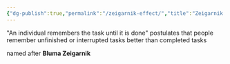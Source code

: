 ```yaml
---
{"dg-publish":true,"permalink":"/zeigarnik-effect/","title":"Zeigarnik Effect","tags":["psychology","stub"],"created":"","updated":""}
---
```



"An individual remembers the task until it is done"
postulates that people remember unfinished or interrupted tasks better than completed tasks



named after **Bluma Zeigarnik**